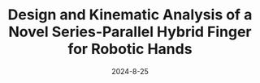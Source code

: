---
title: "Design and Kinematic Analysis of a Novel Series-Parallel Hybrid Finger for Robotic Hands"
collection: publications
permalink: /publication/Gripper_Design_IDETC_2024
# excerpt: 'This paper is about fixing template issue #693.'
date: 2024-8-25
venue: 'ASME International Design Engineering and Technical Conferences and Computers and Information in Engineering Conference'
paperurl: 'https://scholar.google.com/citations?view_op=view_citation&hl=en&user=qdr2fjsAAAAJ&authuser=1&citation_for_view=qdr2fjsAAAAJ:ldfaerwXgEUC'
citation: 'T. Zaw, D. Mahalingam, N. Baiata, A. Patankar, N. Chakraborty. Design and Kinematic Analysis of a Novel Series-Parallel Hybrid Finger for Robotic Hands. <i>International Design Engineering Technical Conferences and Computers and Information in Engineering Conference</i>, ASME 2024.'
---